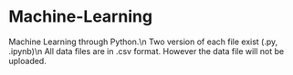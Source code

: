 # Machine-Learning
Machine Learning through Python.\n
Two version of each file exist (.py, .ipynb)\n
All data files are in .csv format. However the data file will not be uploaded.

